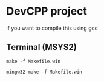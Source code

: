 # DevCPP project

if you want to compile this using gcc

## Terminal (MSYS2)
```
make -f Makefile.win

mingw32-make -f Makefile.win
```